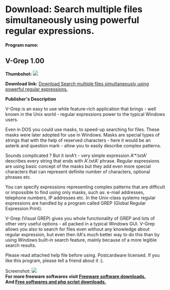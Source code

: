 # Download: Search multiple files simultaneously using powerful regular expressions.

**Program name:**

## V-Grep 1.00

  
**Thumbshot:** ![](http://www.freewarefiles.com/screenshot/vgrep_md.gif)   
  
**Download link:** [Download Search multiple files simultaneously using powerful regular expressions.](http://freesoftwares.boysofts.com/V-Grep_program_20267.html)  
  


**Publisher's Description**  
  


V-Grep is an easy to use while feature-rich application that brings - well known in the Unix world - regular expressions power to the typical Windows users. 

Even in DOS you could use masks, to speed-up searching for files. These masks were later adopted for use in Windows. Masks are special types of strings that with the help of reserved characters - here it would be an asterik and question mark - allow you to easily describe complex patterns. 

Sounds complicated ? But it isnA't - very simple expression A'*.txtA' describes every string that ends with A'.txtA' phrase. Regular expressions are using basic concept of the masks but they add even more special characters that can represent definite number of characters, optional phrases etc. 

You can specify expressions representing complex patterns that are difficult or impossible to find using only masks, such as: e-mail addresses, telephone numbers, IP addresses etc. In the Unix-class systems regular expressions are handled by a program called GREP (Global Regular Expression Print). 

V-Grep (Visual GREP) gives you whole functionality of GREP and lots of other very useful options - all packed in a typical Windows GUI. V-Grep allows you also to search for files even without any knowledge about regular expression, but even then itA's much better way to do this than by using Windows built-in search feature, mainly because of a more legible search results. 

Please read attached help file before using. Postcardware licensed. If you like this program, please tell a friend about it :). 

  
  
Screenshot: ![](http://www.freewarefiles.com/screenshot/vgrep.gif)   
**For more freeware softwares visit [Freeware software downloads.](http://freesoftwares.boysofts.com/)**   
**And [Free softwares and php script downloads.](http://www.boysofts.com/)**
